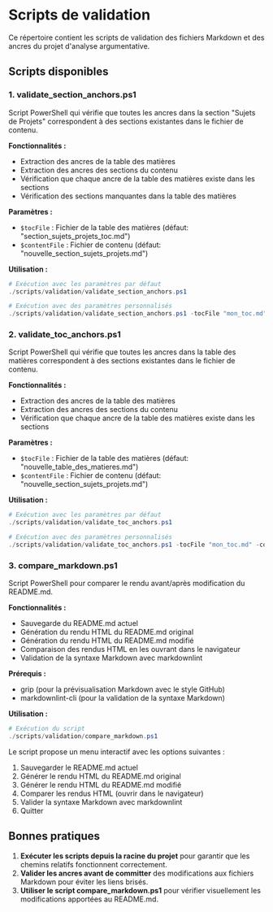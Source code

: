 # Scripts de validation

Ce répertoire contient les scripts de validation des fichiers Markdown et des ancres du projet d'analyse argumentative.

## Scripts disponibles

### 1. validate_section_anchors.ps1

Script PowerShell qui vérifie que toutes les ancres dans la section "Sujets de Projets" correspondent à des sections existantes dans le fichier de contenu.

**Fonctionnalités :**
- Extraction des ancres de la table des matières
- Extraction des ancres des sections du contenu
- Vérification que chaque ancre de la table des matières existe dans les sections
- Vérification des sections manquantes dans la table des matières

**Paramètres :**
- `$tocFile` : Fichier de la table des matières (défaut: "section_sujets_projets_toc.md")
- `$contentFile` : Fichier de contenu (défaut: "nouvelle_section_sujets_projets.md")

**Utilisation :**
```powershell
# Exécution avec les paramètres par défaut
./scripts/validation/validate_section_anchors.ps1

# Exécution avec des paramètres personnalisés
./scripts/validation/validate_section_anchors.ps1 -tocFile "mon_toc.md" -contentFile "mon_contenu.md"
```

### 2. validate_toc_anchors.ps1

Script PowerShell qui vérifie que toutes les ancres dans la table des matières correspondent à des sections existantes dans le fichier de contenu.

**Fonctionnalités :**
- Extraction des ancres de la table des matières
- Extraction des ancres des sections du contenu
- Vérification que chaque ancre de la table des matières existe dans les sections

**Paramètres :**
- `$tocFile` : Fichier de la table des matières (défaut: "nouvelle_table_des_matieres.md")
- `$contentFile` : Fichier de contenu (défaut: "nouvelle_section_sujets_projets.md")

**Utilisation :**
```powershell
# Exécution avec les paramètres par défaut
./scripts/validation/validate_toc_anchors.ps1

# Exécution avec des paramètres personnalisés
./scripts/validation/validate_toc_anchors.ps1 -tocFile "mon_toc.md" -contentFile "mon_contenu.md"
```

### 3. compare_markdown.ps1

Script PowerShell pour comparer le rendu avant/après modification du README.md.

**Fonctionnalités :**
- Sauvegarde du README.md actuel
- Génération du rendu HTML du README.md original
- Génération du rendu HTML du README.md modifié
- Comparaison des rendus HTML en les ouvrant dans le navigateur
- Validation de la syntaxe Markdown avec markdownlint

**Prérequis :**
- grip (pour la prévisualisation Markdown avec le style GitHub)
- markdownlint-cli (pour la validation de la syntaxe Markdown)

**Utilisation :**
```powershell
# Exécution du script
./scripts/validation/compare_markdown.ps1
```

Le script propose un menu interactif avec les options suivantes :
1. Sauvegarder le README.md actuel
2. Générer le rendu HTML du README.md original
3. Générer le rendu HTML du README.md modifié
4. Comparer les rendus HTML (ouvrir dans le navigateur)
5. Valider la syntaxe Markdown avec markdownlint
6. Quitter

## Bonnes pratiques

1. **Exécuter les scripts depuis la racine du projet** pour garantir que les chemins relatifs fonctionnent correctement.
2. **Valider les ancres avant de committer** des modifications aux fichiers Markdown pour éviter les liens brisés.
3. **Utiliser le script compare_markdown.ps1** pour vérifier visuellement les modifications apportées au README.md.